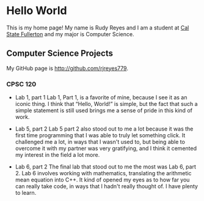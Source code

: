 # Hello World

This is my home page! My name is Rudy Reyes and I am a student at [Cal State Fullerton](http://www.fullerton.edu/) and my major is Computer Science.

## Computer Science Projects

My GitHub page is http://github.com/rjreyes779.

### CPSC 120

* Lab 1, part 1
    Lab 1, Part 1, is a favorite of mine, because I see it as an iconic thing. I think that “Hello, World!” is simple, but the fact that such a simple statement is still used brings me a sense of pride in this kind of work.

* Lab 5, part 2
    Lab 5 part 2 also stood out to me a lot because it was the first time programming that I was able to truly let something click. It challenged me a lot, in ways that I wasn't used to, but being able to overcome it with my partner was very gratifying, and I think it cemented my interest in the field a lot more.

* Lab 6, part 2
    The final lab that stood out to me the most was Lab 6, part 2. Lab 6 involves working with mathematics, translating the arithmetic mean equation into C++. It kind of opened my eyes as to how far you can really take code, in ways that I hadn't really thought of. I have plenty to learn.